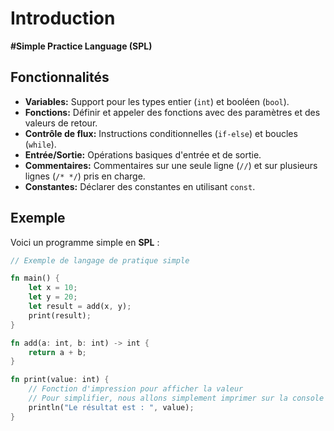 # Introduction

**#Simple Practice Language (SPL)**

## Fonctionnalités

- **Variables:** Support pour les types entier (`int`) et booléen (`bool`).
- **Fonctions:** Définir et appeler des fonctions avec des paramètres et des valeurs de retour.
- **Contrôle de flux:** Instructions conditionnelles (`if-else`) et boucles (`while`).
- **Entrée/Sortie:** Opérations basiques d'entrée et de sortie.
- **Commentaires:** Commentaires sur une seule ligne (`//`) et sur plusieurs lignes (`/* */`) pris en charge.
- **Constantes:** Déclarer des constantes en utilisant `const`.

## Exemple

Voici un programme simple en **SPL** :

```rust
// Exemple de langage de pratique simple

fn main() {
    let x = 10;
    let y = 20;
    let result = add(x, y);
    print(result);
}

fn add(a: int, b: int) -> int {
    return a + b;
}

fn print(value: int) {
    // Fonction d'impression pour afficher la valeur
    // Pour simplifier, nous allons simplement imprimer sur la console
    println("Le résultat est : ", value);
}

